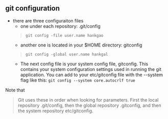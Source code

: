 ## git configuration
- there are three configuraiton files 
  + one under each repository: .git/config
  > `git config -file user.name hankgao`
  + another one is located in your $HOME directory: gitconfig
  > `git config -global user.name hankgal`
  + The next config file is your system config file, gitconfig. This contains your system configuration settings used in running the git application.  You can add to your etc/gitconfig file with the --system flag like this: 
  `git config --system core.autocrlf true`

 Note that 
 > Git uses these in order when looking for parameters.  First the local repository .git/config, then the global repository .gitconfig, and then the system repository etc/gitconfig.

